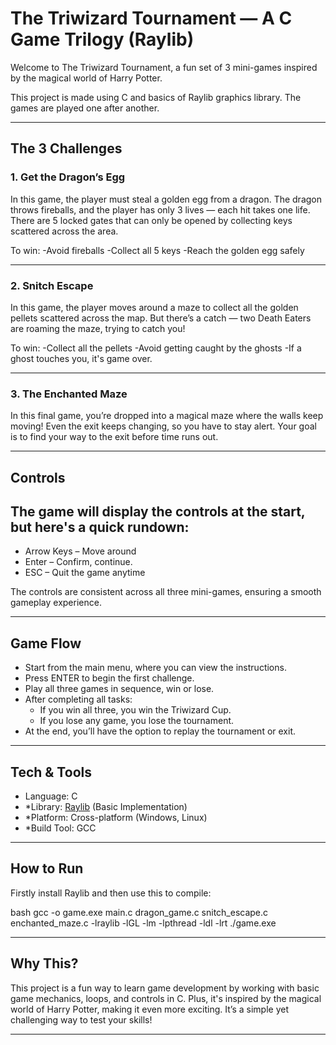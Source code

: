 #  The Triwizard Tournament — A C Game Trilogy (Raylib)

Welcome to The Triwizard Tournament, a fun set of 3 mini-games inspired by the magical world of Harry Potter.

This project is made using C and  basics of Raylib graphics library. The games are played one after another.

---

##  The 3 Challenges

###  1. Get the Dragon’s Egg
In this game, the player must steal a golden egg from a dragon.
The dragon throws fireballs, and the player has only 3 lives — each hit takes one life.
There are 5 locked gates that can only be opened by collecting keys scattered across the area.

To win:
 -Avoid fireballs
 -Collect all 5 keys
 -Reach the golden egg safely

---

###  2. Snitch Escape
In this game, the player moves around a maze to collect all the golden pellets scattered across the map.
But there’s a catch — two Death Eaters are roaming the maze, trying to catch you!

To win:
 -Collect all the pellets
 -Avoid getting caught by the ghosts
 -If a ghost touches you, it's game over.

---

###  3. The Enchanted Maze
In this final game, you’re dropped into a magical maze where the walls keep moving!
Even the exit keeps changing, so you have to stay alert.
Your goal is to find your way to the exit before time runs out.


---

##  Controls

The game will display the controls at the start, but here's a quick rundown:
-
- Arrow Keys – Move around  
- Enter – Confirm, continue. 
- ESC – Quit the game anytime  

The controls are consistent across all three mini-games, ensuring a smooth gameplay experience.

---

##  Game Flow

- Start from the main menu, where you can view the instructions.
- Press ENTER to begin the first challenge.
- Play all three games in sequence, win or lose.
- After completing all tasks:
  - If you win all three, you win the Triwizard Cup.
  - If you lose any game, you lose the tournament.
- At the end, you’ll have the option to replay the tournament or exit.

---

##  Tech & Tools

- Language: C  
- *Library:  [Raylib](https://www.raylib.com/) (Basic Implementation) 
- *Platform: Cross-platform (Windows, Linux)  
- *Build Tool: GCC

---

##  How to Run
Firstly install Raylib and then use this to compile:

bash
gcc -o game.exe main.c dragon_game.c snitch_escape.c enchanted_maze.c -lraylib -lGL -lm -lpthread -ldl -lrt
./game.exe


---

##  Why This?

This project is a fun way to learn game development by working with basic game mechanics, loops, and controls in C. Plus, it's inspired by the magical world of Harry Potter, making it even more exciting. It’s a simple yet challenging way to test your skills!

---
